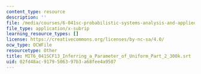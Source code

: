 ```yaml
---
content_type: resource
description: ''
file: /media/courses/6-041sc-probabilistic-systems-analysis-and-applied-probability-fall-2013/02fd48ac9179506397b3a68fee4a9507_MIT6_041SCF13_Inferring_a_Parameter_of_Uniform_Part_2_300k.vtt
file_type: application/x-subrip
learning_resource_types: []
license: https://creativecommons.org/licenses/by-nc-sa/4.0/
ocw_type: OCWFile
resourcetype: Other
title: MIT6_041SCF13_Inferring_a_Parameter_of_Uniform_Part_2_300k.srt
uid: 02fd48ac-9179-5063-97b3-a68fee4a9507
---
```

